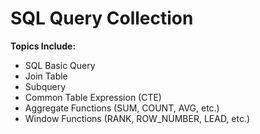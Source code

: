 # SQL Query Collection

**Topics Include:**
- SQL Basic Query
- Join Table
- Subquery
- Common Table Expression (CTE)
- Aggregate Functions (SUM, COUNT, AVG, etc.)
- Window Functions (RANK, ROW_NUMBER, LEAD, etc.)
